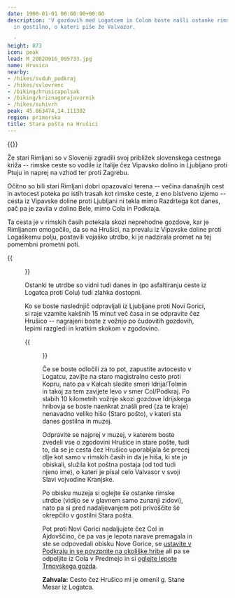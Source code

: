 ```yaml
---
date: 1900-01-01 00:00:00+00:00
description: 'V gozdovih med Logatcem in Colom boste našli ostanke rimske utrdbe,
  in gostilno, o kateri piše že Valvazor.

  '
height: 873
icon: peak
lead: M_20020916_095733.jpg
name: Hrusica
nearby:
- /hikes/svduh_podkraj
- /hikes/svlovrenc
- /biking/hrusicapolsak
- /biking/kriznagorajavornik
- /hikes/suhivrh
peak: 45.863474,14.111302
region: primorska
title: Stara pošta na Hrušici
---
```

{{<hike-details>}}

Že stari Rimljani so v Sloveniji zgradili svoj približek slovenskega cestnega križa -- rimske ceste so vodile iz Italije čez Vipavsko dolino in Ljubljano proti Ptuju in naprej na vzhod ter proti Zagrebu.

Očitno so bili stari Rimljani dobri opazovalci terena -- večina današnjih cest in avtocest poteka po istih trasah kot rimske ceste, z eno bistveno izjemo -- cesta iz Vipavske doline proti Ljubljani ni tekla mimo Razdrtega kot danes, pač pa je zavila v dolino Bele, mimo Cola in Podkraja.

Ta cesta je v rimskih časih potekala skozi neprehodne gozdove, kar je Rimljanom omogočilo, da so na Hrušici, na prevalu iz Vipavske doline proti Logaškemu polju, postavili vojaško utrdbo, ki je nadzirala promet na tej pomembni prometni poti.

{{<figure src="M_20020916_095521.jpg" caption="Ostanki rimske utrdbe na Hrušici">}}

Ostanki te utrdbe so vidni tudi danes in (po asfaltiranju ceste iz Logatca proti Colu) tudi zlahka dostopni.

Ko se boste naslednjič odpravljali iz Ljubljane proti Novi Gorici, si raje vzamite kakšnih 15 minut več časa in se odpravite čez Hrušico -- nagrajeni boste z vožnjo po čudovitih gozdovih, lepimi razgledi in kratkim skokom v zgodovino.

{{<figure src="M_20020916_095450.jpg" caption="Pogled s Hrušice proti Logatcu">}}

Če se boste odločili za to pot, zapustite avtocesto v Logatcu, zavijte na staro magistralno cesto proti Kopru, nato pa v Kalcah sledite smeri Idrija/Tolmin in takoj za tem zavijete levo v smer Col/Podkraj. Po slabih 10 kilometrih vožnje skozi gozdove Idrijskega hribovja se boste naenkrat znašli pred (za te kraje) nenavadno veliko hišo (Staro pošto), v kateri sta danes gostilna in muzej.

Odpravite se najprej v muzej, v katerem boste zvedeli vse o zgodovini Hrušice in stare pošte, tudi to, da se je cesta čez Hrušico uporabljala še precej dlje kot samo v rimskih časih in da je hiša, ki ste jo obiskali, služila kot poštna postaja (od tod tudi njeno ime), o kateri je pisal celo Valvasor v svoji Slavi vojvodine Kranjske.

Po obisku muzeja si oglejte še ostanke rimske utrdbe (vidijo se v glavnem samo zunanji zidovi), nato pa si pred nadaljevanjem poti privoščite še okrepčilo v gostilni Stara pošta.

Pot proti Novi Gorici nadaljujete čez Col in Ajdovščino, če pa vas je lepota narave premagala in ste se odpovedali obisku Nove Gorice, se [ustavite v Podkraju in se povzpnite na okoliške hribe](../svduh_podkraj) ali pa se odpeljite iz Cola v Predmejo in si [oglejte lepote Trnovskega gozda](../kucelj).

**Zahvala:** Cesto čez Hrušico mi je omenil g. Stane Mesar iz Logatca.
